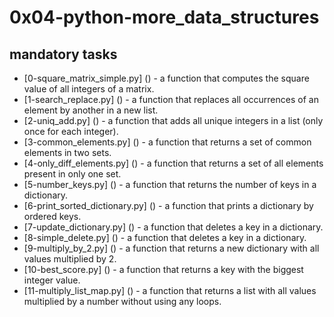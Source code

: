 # 0x04-python-more_data_structures

## mandatory tasks

* [0-square_matrix_simple.py] () - a function that computes the square value of all integers of a matrix.
* [1-search_replace.py] () - a function that replaces all occurrences of an element by another in a new list.
* [2-uniq_add.py] () - a function that adds all unique integers in a list (only once for each integer).
* [3-common_elements.py] () - a function that returns a set of common elements in two sets.
* [4-only_diff_elements.py] () - a function that returns a set of all elements present in only one set.
* [5-number_keys.py] () - a function that returns the number of keys in a dictionary.
* [6-print_sorted_dictionary.py] () - a function that prints a dictionary by ordered keys.
* [7-update_dictionary.py] () - a function that deletes a key in a dictionary.
* [8-simple_delete.py] () - a function that deletes a key in a dictionary.
* [9-multiply_by_2.py] () - a function that returns a new dictionary with all values multiplied by 2.
* [10-best_score.py] () - a function that returns a key with the biggest integer value.
* [11-multiply_list_map.py] () - a function that returns a list with all values multiplied by a number without using any loops.

